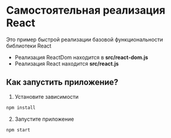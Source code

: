 # Самостоятельная реализация React

Это пример быстрой реализации базовой функциональности библиотеки React

* Реализация ReactDom находится в __src/react-dom.js__
* Реализация React находится __src/react.js__

## Как запустить приложение?

1. Установите зависимости

```sh
npm install
```

2. Запустите приложение

```sh
npm start
```
